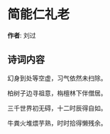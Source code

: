 # 简能仁礼老

**作者**: 刘过

## 诗词内容

幻身到处等空虚，习气依然未扫除。

柏树子边寻祖意，栴檀林下伴僧居。

三千世界初无碍，十二时辰得自如。

牛粪火堆煨芋熟，时时拾得懒残余。

